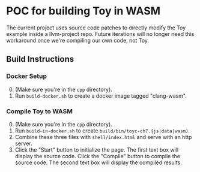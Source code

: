 # POC for building Toy in WASM

The current project uses source code patches to directly modify the Toy example inside a llvm-project repo.
Future iterations will no longer need this workaround once we're compiling our own code, not Toy.

## Build Instructions

### Docker Setup

0. (Make sure you're in the `cpp` directory).
1. Run `build-docker.sh` to create a docker image tagged "clang-wasm".

### Compile Toy to WASM

0. (Make sure you're in the `cpp` directory).
1. Run `build-in-docker.sh` to create `build/bin/toyc-ch7.{js|data|wasm)`.
2. Combine these three files with `shell/index.html` and serve with an http server.
3. Click the "Start" button to initialize the page. The first text box will display the source code.
Click the "Compile" button to compile the source code. The second text box will display the compiled results.
